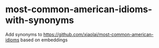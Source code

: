 # most-common-american-idioms-with-synonyms
Add synonyms to https://github.com/xiaolai/most-common-american-idioms based on embeddings 
